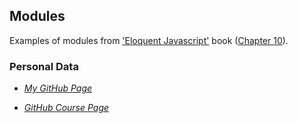 ## Modules

Examples of modules from ['Eloquent Javascript'](http://eloquentjavascript.net/) book ([Chapter 10](http://eloquentjavascript.net/10_modules.html)).

### Personal Data
* *[My GitHub Page](https://kevmch.github.io/)*

* *[GitHub Course Page](https://ull-esit-mii-ca-1718.github.io/docs/index.html)*
